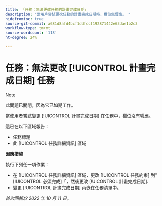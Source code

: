 ```yaml
---
title: 「任務：無法更改任務的計畫完成日期」
description: "當用戶嘗試更改任務的計畫完成日期時，欄位無響應。 "
hidefromtoc: true
source-git-commit: a681d8afd4bcf1ddfccf192871442e63dae1b2c3
workflow-type: tm+mt
source-wordcount: '118'
ht-degree: 24%

---
```



# 任務：無法更改 [!UICONTROL 計畫完成日期] 任務

>[!NOTE]
>
>此問題已關閉，因為它已如期工作。

當使用者嘗試變更 [!UICONTROL 計畫完成日期] 在任務中，欄位沒有響應。

這已在以下區域報告：

* 任務標題
* 此 [!UICONTROL 任務詳細資訊] 區域

**因應措施**

執行下列任一項作業：

* 在 [!UICONTROL 任務詳細資訊] 區域，更改 [!UICONTROL 任務約束] 到&quot;[!UICONTROL 必須完成]「，然後更改 [!UICONTROL 計畫完成日期].
* 變更 [!UICONTROL 計畫完成日期] 內嵌在任務清單中。

_首次回報於 2022 年 10 月 11 日。_


